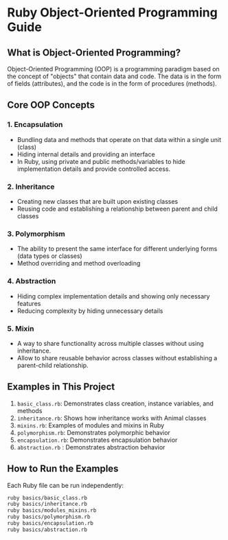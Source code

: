 # Ruby Object-Oriented Programming Guide

## What is Object-Oriented Programming?
Object-Oriented Programming (OOP) is a programming paradigm based on the concept of "objects" that contain data and code. The data is in the form of fields (attributes), and the code is in the form of procedures (methods).

## Core OOP Concepts

### 1. Encapsulation
- Bundling data and methods that operate on that data within a single unit (class)
- Hiding internal details and providing an interface
- In Ruby, using private and public methods/variables to hide implementation details and provide controlled access.

### 2. Inheritance
- Creating new classes that are built upon existing classes
- Reusing code and establishing a relationship between parent and child classes

### 3. Polymorphism
- The ability to present the same interface for different underlying forms (data types or classes)
- Method overriding and method overloading

### 4. Abstraction
- Hiding complex implementation details and showing only necessary features
- Reducing complexity by hiding unnecessary details

### 5. Mixin
- A way to share functionality across multiple classes without using inheritance.
- Allow to share reusable behavior across classes without establishing a parent-child relationship.

## Examples in This Project

1. `basic_class.rb`: Demonstrates class creation, instance variables, and methods
2. `inheritance.rb`: Shows how inheritance works with Animal classes
3. `mixins.rb`: Examples of modules and mixins in Ruby
4. `polymorphism.rb`: Demonstrates polymorphic behavior
5. `encapsulation.rb`: Demonstrates encapsulation behavior
6. `abstraction.rb` : Demonstrates abstraction behavior

## How to Run the Examples
Each Ruby file can be run independently:
```bash
ruby basics/basic_class.rb
ruby basics/inheritance.rb
ruby basics/modules_mixins.rb
ruby basics/polymorphism.rb
ruby basics/encapsulation.rb
ruby basics/abstraction.rb
```